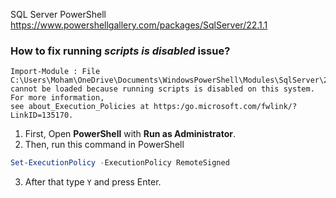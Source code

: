 SQL Server PowerShell
https://www.powershellgallery.com/packages/SqlServer/22.1.1

### How to fix running *scripts is disabled* issue?
``` error
Import-Module : File C:\Users\Moham\OneDrive\Documents\WindowsPowerShell\Modules\SqlServer\22.2.0\SqlNotebook.psm1
cannot be loaded because running scripts is disabled on this system. For more information,
see about_Execution_Policies at https:/go.microsoft.com/fwlink/?LinkID=135170.
```

1. First, Open **PowerShell** with **Run as Administrator**.
2. Then, run this command in PowerShell
``` Powershell
Set-ExecutionPolicy -ExecutionPolicy RemoteSigned
```
3. After that type ``` Y ``` and press Enter.

